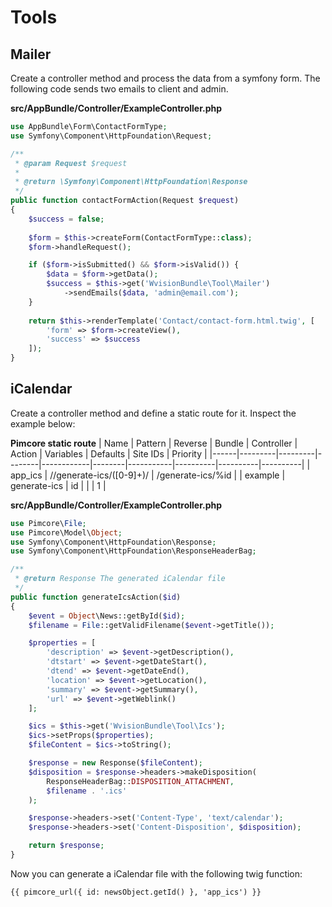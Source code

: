 # Tools

## Mailer
Create a controller method and process the data from a symfony form.
The following code sends two emails to client and admin.

**src/AppBundle/Controller/ExampleController.php**
```php
use AppBundle\Form\ContactFormType;
use Symfony\Component\HttpFoundation\Request;

/**
 * @param Request $request
 * 
 * @return \Symfony\Component\HttpFoundation\Response
 */
public function contactFormAction(Request $request)
{
    $success = false;
    
    $form = $this->createForm(ContactFormType::class);
    $form->handleRequest();

    if ($form->isSubmitted() && $form->isValid()) {
        $data = $form->getData();
        $success = $this->get('WvisionBundle\Tool\Mailer')
            ->sendEmails($data, 'admin@email.com');
    }
    
    return $this->renderTemplate('Contact/contact-form.html.twig', [
        'form' => $form->createView(),
        'success' => $success
    ]);
}
```

## iCalendar
Create a controller method and define a static route for it. Inspect the example below:

**Pimcore static route**
| Name | Pattern | Reverse | Bundle | Controller | Action | Variables | Defaults | Site IDs | Priority |
|------|---------|---------|--------|------------|--------|-----------|----------|----------|----------|
| app_ics | /\/generate-ics\/([0-9]+)/ | /generate-ics/%id | | example | generate-ics | id | | | 1 |

**src/AppBundle/Controller/ExampleController.php**
```php
use Pimcore\File;
use Pimcore\Model\Object;
use Symfony\Component\HttpFoundation\Response;
use Symfony\Component\HttpFoundation\ResponseHeaderBag;

/**
 * @return Response The generated iCalendar file
 */
public function generateIcsAction($id)
{
    $event = Object\News::getById($id);
    $filename = File::getValidFilename($event->getTitle());

    $properties = [
        'description' => $event->getDescription(),
        'dtstart' => $event->getDateStart(),
        'dtend' => $event->getDateEnd(),
        'location' => $event->getLocation(),
        'summary' => $event->getSummary(),
        'url' => $event->getWeblink()
    ];

    $ics = $this->get('WvisionBundle\Tool\Ics');
    $ics->setProps($properties);
    $fileContent = $ics->toString();

    $response = new Response($fileContent);
    $disposition = $response->headers->makeDisposition(
        ResponseHeaderBag::DISPOSITION_ATTACHMENT,
        $filename . '.ics'
    );

    $response->headers->set('Content-Type', 'text/calendar');
    $response->headers->set('Content-Disposition', $disposition);

    return $response;
}
```

Now you can generate a iCalendar file with the following twig function:
```twig
{{ pimcore_url({ id: newsObject.getId() }, 'app_ics') }}
```